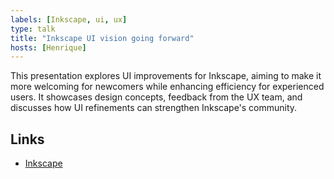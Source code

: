 ```yaml
---
labels: [Inkscape, ui, ux]
type: talk
title: "Inkscape UI vision going forward"
hosts: [Henrique]
---
```


This presentation explores UI improvements for Inkscape, aiming to make it
more welcoming for newcomers while enhancing efficiency for experienced
users. It showcases design concepts, feedback from the UX team, and discusses
how UI refinements can strengthen Inkscape's community.

## Links

* [Inkscape](https://inkscape.org/)
